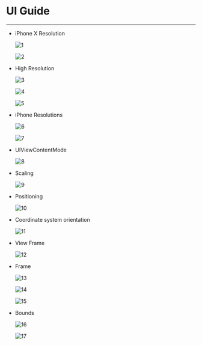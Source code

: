 # UI Guide

---

- iPhone X Resolution

  ![1](https://github.com/ByoungilYoun/TIL/blob/master/Images/200424-Images/1.png)

  ![2](https://github.com/ByoungilYoun/TIL/blob/master/Images/200424-Images/2.png)

- High Resolution

  ![3](https://github.com/ByoungilYoun/TIL/blob/master/Images/200424-Images/3.png)

  ![4](https://github.com/ByoungilYoun/TIL/blob/master/Images/200424-Images/4.png)

  ![5](https://github.com/ByoungilYoun/TIL/blob/master/Images/200424-Images/5.png)

- iPhone Resolutions 

  ![6](https://github.com/ByoungilYoun/TIL/blob/master/Images/200424-Images/6.png)

  ![7](https://github.com/ByoungilYoun/TIL/blob/master/Images/200424-Images/7.png)

- UIViewContentMode 

  ![8](https://github.com/ByoungilYoun/TIL/blob/master/Images/200424-Images/8.png)

- Scaling 

  ![9](https://github.com/ByoungilYoun/TIL/blob/master/Images/200424-Images/9.png)

- Positioning

  ![10](https://github.com/ByoungilYoun/TIL/blob/master/Images/200424-Images/10.png)

- Coordinate system orientation

  ![11](https://github.com/ByoungilYoun/TIL/blob/master/Images/200424-Images/11.png)

- View Frame 

  ![12](https://github.com/ByoungilYoun/TIL/blob/master/Images/200424-Images/12.png)

- Frame 

  ![13](https://github.com/ByoungilYoun/TIL/blob/master/Images/200424-Images/13.png)

  ![14](https://github.com/ByoungilYoun/TIL/blob/master/Images/200424-Images/14.png)

  ![15](https://github.com/ByoungilYoun/TIL/blob/master/Images/200424-Images/15.png)

- Bounds

  ![16](https://github.com/ByoungilYoun/TIL/blob/master/Images/200424-Images/16.png)

  ![17](https://github.com/ByoungilYoun/TIL/blob/master/Images/200424-Images/17.png)


